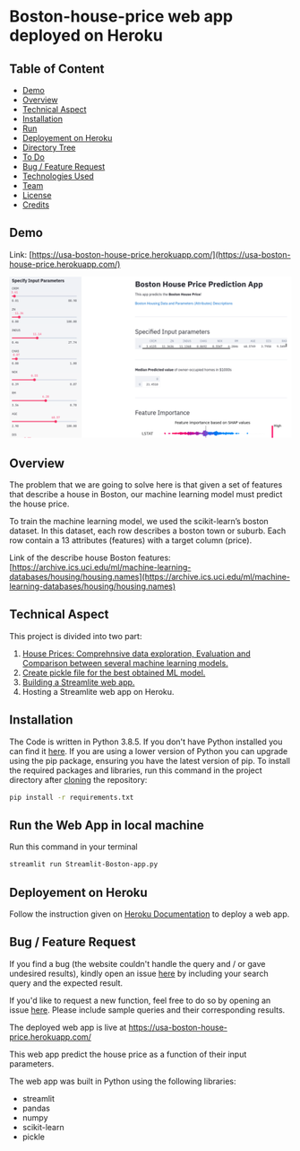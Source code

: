 # Boston-house-price web app deployed on Heroku

## Table of Content
  * [Demo](#demo)
  * [Overview](#overview)
  * [Technical Aspect](#technical-aspect)
  * [Installation](#installation)
  * [Run](#run)
  * [Deployement on Heroku](#deployement-on-heroku)
  * [Directory Tree](#directory-tree)
  * [To Do](#to-do)
  * [Bug / Feature Request](#bug---feature-request)
  * [Technologies Used](#technologies-used)
  * [Team](#team)
  * [License](#license)
  * [Credits](#credits)
  
## Demo
Link: [https://usa-boston-house-price.herokuapp.com/](https://usa-boston-house-price.herokuapp.com/)

[![](https://raw.githubusercontent.com/kh-bilal/Dataset/master/demo_Image.png)](https://usa-boston-house-price.herokuapp.com/)

## Overview
The problem that we are going to solve here is that given a set of features that describe a house in Boston, our machine learning model must predict the house price. 

To train the machine learning model, we used the scikit-learn’s boston dataset. In this dataset, each row describes a boston town or suburb. Each row contain a 13 attributes (features) with a target column (price).

Link of the describe house Boston features: [https://archive.ics.uci.edu/ml/machine-learning-databases/housing/housing.names](https://archive.ics.uci.edu/ml/machine-learning-databases/housing/housing.names)

## Technical Aspect
This project is divided into two part:
1. [House Prices: Comprehnsive data exploration, Evaluation and Comparison between several machine learning models.](https://github.com/kh-bilal/Data-Science-Portfolio/blob/main/Prediction_Boston_Housing_Prices/boston-house-price-prediction.ipynb)
2. [Create pickle file for the best obtained ML model.](https://github.com/kh-bilal/Data-Science-Portfolio/blob/main/Prediction_Boston_Housing_Prices/Create_pkl_model.ipynb)
3. [Building a Streamlite web app.](https://github.com/kh-bilal/Data-Science-Portfolio/blob/main/Prediction_Boston_Housing_Prices/Streamlit-Boston-app.py)
4. Hosting a Streamlite web app on Heroku.

## Installation
The Code is written in Python 3.8.5. If you don't have Python installed you can find it [here](https://www.python.org/downloads/). If you are using a lower version of Python you can upgrade using the pip package, ensuring you have the latest version of pip. To install the required packages and libraries, run this command in the project directory after [cloning](https://www.howtogeek.com/451360/how-to-clone-a-github-repository/) the repository:
```bash
pip install -r requirements.txt
```
## Run the Web App in local machine
Run this command in your terminal 
```bash
streamlit run Streamlit-Boston-app.py
```
## Deployement on Heroku
Follow the instruction given on [Heroku Documentation](https://devcenter.heroku.com/articles/getting-started-with-python) to deploy a web app.

## Bug / Feature Request
If you find a bug (the website couldn't handle the query and / or gave undesired results), kindly open an issue [here](https://github.com/kh-bilal/Data-Science-Portfolio/blob/main/Prediction_Boston_Housing_Prices/issues/new) by including your search query and the expected result.

If you'd like to request a new function, feel free to do so by opening an issue [here](https://github.com/kh-bilal/Data-Science-Portfolio/blob/main/Prediction_Boston_Housing_Prices/issues/new). Please include sample queries and their corresponding results.


The deployed web app is live at https://usa-boston-house-price.herokuapp.com/

This web app predict the house price as a function of their input parameters.


The web app was built in Python using the following libraries:
* streamlit
* pandas
* numpy
* scikit-learn
* pickle
